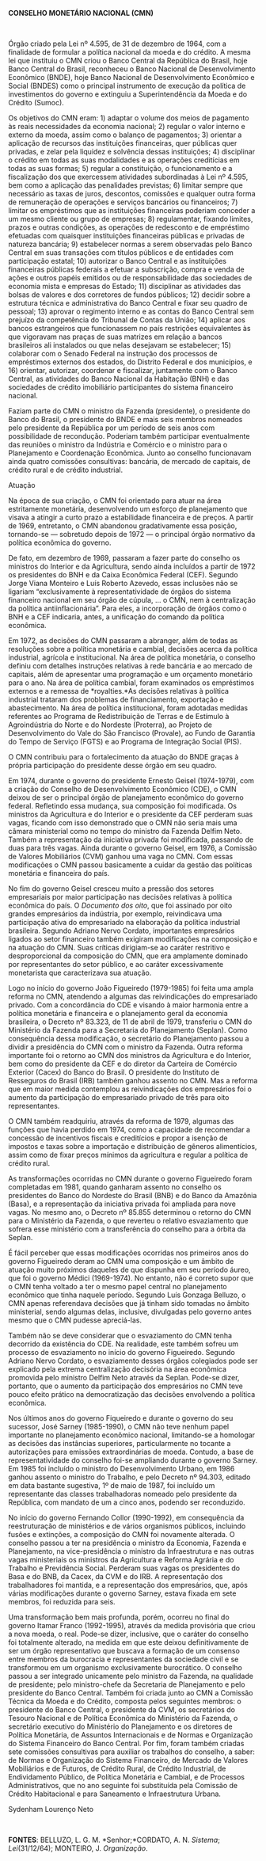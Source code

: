 **CONSELHO MONETÁRIO NACIONAL (CMN)**

 

Órgão criado pela Lei nº 4.595, de 31 de dezembro de 1964, com a
finalidade de formular a política nacional da moeda e do crédito. A
mesma lei que instituiu o CMN criou o Banco Central da República do
Brasil, hoje Banco Central do Brasil, reconheceu o Banco Nacional de
Desenvolvimento Econômico (BNDE), hoje Banco Nacional de Desenvolvimento
Econômico e Social (BNDES) como o principal instrumento de execução da
política de investimentos do governo e extinguiu a Superintendência da
Moeda e do Crédito (Sumoc).

Os objetivos do CMN eram: 1) adaptar o volume dos meios de pagamento às
reais necessidades da economia nacional; 2) regular o valor interno e
externo da moeda, assim como o balanço de pagamentos; 3) orientar a
aplicação de recursos das instituições financeiras, quer públicas quer
privadas, e zelar pela liquidez e solvência dessas instituições; 4)
disciplinar o crédito em todas as suas modalidades e as operações
creditícias em todas as suas formas; 5) regular a constituição, o
funcionamento e a fiscalização dos que exercessem atividades
subordinadas à Lei nº 4.595, bem como a aplicação das penalidades
previstas; 6) limitar sempre que necessário as taxas de juros,
descontos, comissões e qualquer outra forma de remuneração de operações
e serviços bancários ou financeiros; 7) limitar os empréstimos que as
instituições financeiras poderiam conceder a um mesmo cliente ou grupo
de empresas; 8) regulamentar, fixando limites, prazos e outras
condições, as operações de redesconto e de empréstimo efetuadas com
quaisquer instituições financeiras públicas e privadas de natureza
bancária; 9) estabelecer normas a serem observadas pelo Banco Central em
suas transações com títulos públicos e de entidades com participação
estatal; 10) autorizar o Banco Central e as instituições financeiras
públicas federais a efetuar a subscrição, compra e venda de ações e
outros papéis emitidos ou de responsabilidade das sociedades de economia
mista e empresas do Estado; 11) disciplinar as atividades das bolsas de
valores e dos corretores de fundos públicos; 12) decidir sobre a
estrutura técnica e administrativa do Banco Central e fixar seu quadro
de pessoal; 13) aprovar o regimento interno e as contas do Banco Central
sem prejuízo da competência do Tribunal de Contas da União; 14) aplicar
aos bancos estrangeiros que funcionassem no país restrições equivalentes
às que vigoravam nas praças de suas matrizes em relação a bancos
brasileiros ali instalados ou que nelas desejavam se estabelecer; 15)
colaborar com o Senado Federal na instrução dos processos de empréstimos
externos dos estados, do Distrito Federal e dos municípios, e 16)
orientar, autorizar, coordenar e fiscalizar, juntamente com o Banco
Central, as atividades do Banco Nacional da Habitação (BNH) e das
sociedades de crédito imobiliário participantes do sistema financeiro
nacional.

Faziam parte do CMN o ministro da Fazenda (presidente), o presidente do
Banco do Brasil, o presidente do BNDE e mais seis membros nomeados pelo
presidente da República por um período de seis anos com possibilidade de
recondução. Poderiam também participar eventualmente das reuniões o
ministro da Indústria e Comércio e o ministro para o Planejamento e
Coordenação Econômica. Junto ao conselho funcionavam ainda quatro
comissões consultivas: bancária, de mercado de capitais, de crédito
rural e de crédito industrial.

Atuação

Na época de sua criação, o CMN foi orientado para atuar na área
estritamente monetária, desenvolvendo um esforço de planejamento que
visava a atingir a curto prazo a estabilidade financeira e de preços. A
partir de 1969, entretanto, o CMN abandonou gradativamente essa posição,
tornando-se — sobretudo depois de 1972 — o principal órgão normativo da
política econômica do governo.

De fato, em dezembro de 1969, passaram a fazer parte do conselho os
ministros do Interior e da Agricultura, sendo ainda incluídos a partir
de 1972 os presidentes do BNH e da Caixa Econômica Federal (CEF).
Segundo Jorge Viana Monteiro e Luís Roberto Azevedo, essas inclusões não
se ligariam “exclusivamente à representatividade de órgãos do sistema
financeiro nacional em seu órgão de cúpula, ... o CMN, nem à
centralização da política antiinflacionária”. Para eles, a incorporação
de órgãos como o BNH e a CEF indicaria, antes, a unificação do comando
da política econômica.

Em 1972, as decisões do CMN passaram a abranger, além de todas as
resoluções sobre a política monetária e cambial, decisões acerca da
política industrial, agrícola e institucional. Na área de política
monetária, o conselho definiu com detalhes instruções relativas à rede
bancária e ao mercado de capitais, além de apresentar uma programação e
um orçamento monetário para o ano. Na área de política cambial, foram
examinados os empréstimos externos e a remessa de *royalties.*As
decisões relativas à política industrial trataram dos problemas de
financiamento, exportação e abastecimento. Na área de política
institucional, foram adotadas medidas referentes ao Programa de
Redistribuição de Terras e de Estímulo à Agroindústria do Norte e do
Nordeste (Proterra), ao Projeto de Desenvolvimento do Vale do São
Francisco (Provale), ao Fundo de Garantia do Tempo de Serviço (FGTS) e
ao Programa de Integração Social (PIS).

O CMN contribuiu para o fortalecimento da atuação do BNDE graças à
própria participação do presidente desse órgão em seu quadro.

Em 1974, durante o governo do presidente Ernesto Geisel (1974-1979), com
a criação do Conselho de Desenvolvimento Econômico (CDE), o CMN deixou
de ser o principal órgão de planejamento econômico do governo federal.
Refletindo essa mudança, sua composição foi modificada. Os ministros da
Agricultura e do Interior e o presidente da CEF perderam suas vagas,
ficando com isso demonstrado que o CMN não seria mais uma câmara
ministerial como no tempo do ministro da Fazenda Delfim Neto. Também a
representação da iniciativa privada foi modificada, passando de duas
para três vagas. Ainda durante o governo Geisel, em 1976, a Comissão de
Valores Mobiliários (CVM) ganhou uma vaga no CMN. Com essas modificações
o CMN passou basicamente a cuidar da gestão das políticas monetária e
financeira do país.

No fim do governo Geisel cresceu muito a pressão dos setores
empresariais por maior participação nas decisões relativas à política
econômica do país. O *Documento* *dos oito*, que foi assinado por oito
grandes empresários da indústria, por exemplo, reivindicava uma
participação ativa do empresariado na elaboração da política industrial
brasileira. Segundo Adriano Nervo Cordato, importantes empresários
ligados ao setor financeiro também exigiram modificações na composição e
na atuação do CMN. Suas críticas dirigiam-se ao caráter restritivo e
desproporcional da composição do CMN, que era amplamente dominado por
representantes do setor público, e ao caráter excessivamente monetarista
que caracterizava sua atuação.

Logo no início do governo João Figueiredo (1979-1985) foi feita uma
ampla reforma no CMN, atendendo a algumas das reivindicações do
empresariado privado. Com a concordância do CDE e visando à maior
harmonia entre a política monetária e financeira e o planejamento geral
da economia brasileira, o Decreto nº 83.323, de 11 de abril de 1979,
transferiu o CMN do Ministério da Fazenda para a Secretaria do
Planejamento (Seplan). Como consequência dessa modificação, o secretário
do Planejamento passou a dividir a presidência do CMN com o ministro da
Fazenda. Outra reforma importante foi o retorno ao CMN dos ministros da
Agricultura e do Interior, bem como do presidente da CEF e do diretor da
Carteira de Comércio Exterior (Cacex) do Banco do Brasil. O presidente
do Instituto de Resseguros do Brasil (IRB) também ganhou assento no CMN.
Mas a reforma que em maior medida contemplou as reivindicações dos
empresários foi o aumento da participação do empresariado privado de
três para oito representantes.

O CMN também readquiriu, através da reforma de 1979, algumas das funções
que havia perdido em 1974, como a capacidade de recomendar a concessão
de incentivos fiscais e creditícios e propor a isenção de impostos e
taxas sobre a importação e distribuição de gêneros alimentícios, assim
como de fixar preços mínimos da agricultura e regular a política de
crédito rural.

As transformações ocorridas no CMN durante o governo Figueiredo foram
completadas em 1981, quando ganharam assento no conselho os presidentes
do Banco do Nordeste do Brasil (BNB) e do Banco da Amazônia (Basa), e a
representação da iniciativa privada foi ampliada para nove vagas. No
mesmo ano, o Decreto nº 85.855 determinou o retorno do CMN para o
Ministério da Fazenda, o que reverteu o relativo esvaziamento que
sofrera esse ministério com a transferência do conselho para a órbita da
Seplan.

É fácil perceber que essas modificações ocorridas nos primeiros anos do
governo Figueiredo deram ao CMN uma composição e um âmbito de atuação
muito próximos daqueles de que dispunha em seu período áureo, que foi o
governo Médici (1969-1974). No entanto, não é correto supor que o CMN
tenha voltado a ter o mesmo papel central no planejamento econômico que
tinha naquele período. Segundo Luís Gonzaga Belluzo, o CMN apenas
referendava decisões que já tinham sido tomadas no âmbito ministerial,
sendo algumas delas, inclusive, divulgadas pelo governo antes mesmo que
o CMN pudesse apreciá-las.

Também não se deve considerar que o esvaziamento do CMN tenha decorrido
da existência do CDE. Na realidade, este também sofreu um processo de
esvaziamento no início do governo Figueiredo. Segundo Adriano Nervo
Cordato, o esvaziamento desses órgãos colegiados pode ser explicado pela
extrema centralização decisória na área econômica promovida pelo
ministro Delfim Neto através da Seplan. Pode-se dizer, portanto, que o
aumento da participação dos empresários no CMN teve pouco efeito prático
na democratização das decisões envolvendo a política econômica.

Nos últimos anos do governo Fiqueiredo e durante o governo do seu
sucessor, José Sarney (1985-1990), o CMN não teve nenhum papel
importante no planejamento econômico nacional, limitando-se a homologar
as decisões das instâncias superiores, particularmente no tocante a
autorizações para emissões extraordinárias de moeda. Contudo, a base de
representatividade do conselho foi-se ampliando durante o governo
Sarney. Em 1985 foi incluído o ministro do Desenvolvimento Urbano, em
1986 ganhou assento o ministro do Trabalho, e pelo Decreto nº 94.303,
editado em data bastante sugestiva, 1º de maio de 1987, foi incluído um
representante das classes trabalhadoras nomeado pelo presidente da
República, com mandato de um a cinco anos, podendo ser reconduzido.

No início do governo Fernando Collor (1990-1992), em consequência da
reestruturação de ministérios e de vários organismos públicos, incluindo
fusões e extinções, a composição do CMN foi novamente alterada. O
conselho passou a ter na presidência o ministro da Economia, Fazenda e
Planejamento, na vice-presidência o ministro da Infraestrutura e nas
outras vagas ministeriais os ministros da Agricultura e Reforma Agrária
e do Trabalho e Previdência Social. Perderam suas vagas os presidentes
do Basa e do BNB, da Cacex, da CVM e do IRB. A representação dos
trabalhadores foi mantida, e a representação dos empresários, que, após
várias modificações durante o governo Sarney, estava fixada em sete
membros, foi reduzida para seis.

Uma transformação bem mais profunda, porém, ocorreu no final do governo
Itamar Franco (1992-1995), através da medida provisória que criou a nova
moeda, o real. Pode-se dizer, inclusive, que o caráter do conselho foi
totalmente alterado, na medida em que este deixou definitivamente de ser
um órgão representativo que buscava a formação de um consenso entre
membros da burocracia e representantes da sociedade civil e se
transformou em um organismo exclusivamente burocrático. O conselho
passou a ser integrado unicamente pelo ministro da Fazenda, na qualidade
de presidente; pelo ministro-chefe da Secretaria de Planejamento e pelo
presidente do Banco Central. Também foi criada junto ao CMN a Comissão
Técnica da Moeda e do Crédito, composta pelos seguintes membros: o
presidente do Banco Central, o presidente da CVM, os secretários do
Tesouro Nacional e de Política Econômica do Ministério da Fazenda, o
secretário executivo do Ministério do Planejamento e os diretores de
Política Monetária, de Assuntos Internacionais e de Normas e Organização
do Sistema Financeiro do Banco Central. Por fim, foram também criadas
sete comissões consultivas para auxiliar os trabalhos do conselho, a
saber: de Normas e Organização do Sistema Financeiro, de Mercado de
Valores Mobiliários e de Futuros, de Crédito Rural, de Crédito
Industrial, de Endividamento Público, de Política Monetária e Cambial, e
de Processos Administrativos, que no ano seguinte foi substituída pela
Comissão de Crédito Habitacional e para Saneamento e Infraestrutura
Urbana.

Sydenham Lourenço Neto

 

**FONTES**: BELLUZO, L. G. M. *Senhor;*CORDATO, A. N. *Sistema*;
*Lei*(31/12/64); MONTEIRO, J. *Organização*.

 

